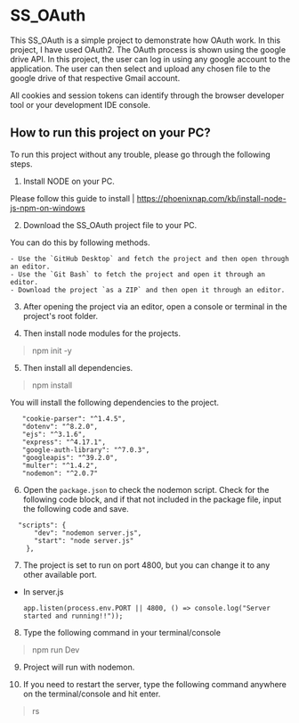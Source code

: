 # SS_OAuth

This SS_OAuth is a simple project to demonstrate how OAuth work. In this project, I have used OAuth2. The OAuth process is shown using the google drive API. In this project, the user can log in using any google account to the application. The user can then select and upload any chosen file to the google drive of that respective Gmail account.

All cookies and session tokens can identify through the browser developer tool or your development IDE console.

## How to run this project on your PC?

To run this project without any trouble, please go through the following steps.

1. Install NODE on your PC.

  Please follow this guide to install | https://phoenixnap.com/kb/install-node-js-npm-on-windows

2. Download the SS_OAuth project file to your PC.

  You can do this by following methods.
  
    - Use the `GitHub Desktop` and fetch the project and then open through an editor.
    - Use the `Git Bash` to fetch the project and open it through an editor.
    - Download the project `as a ZIP` and then open it through an editor.

3. After opening the project via an editor, open a console or terminal in the project's root folder.

4. Then install node modules for the projects.

  > npm init -y

5. Then install all dependencies.

  > npm install

You will install the following dependencies to the project.
```
   "cookie-parser": "^1.4.5",
   "dotenv": "^8.2.0",
   "ejs": "^3.1.6",
   "express": "^4.17.1",
   "google-auth-library": "^7.0.3",
   "googleapis": "^39.2.0",
   "multer": "^1.4.2",
   "nodemon": "^2.0.7"
```
6. Open the `package.json` to check the nodemon script. Check for the following code block, and if that not included in the package file, input the following code and save.

```
  "scripts": {
      "dev": "nodemon server.js",
      "start": "node server.js"
    },  
```
7. The project is set to run on port 4800, but you can change it to any other available port.

  - In server.js

    ```
    app.listen(process.env.PORT || 4800, () => console.log("Server started and running!!"));
    ```
8. Type the following command in your terminal/console

  > npm run Dev

9. Project will run with nodemon.

10. If you need to restart the server, type the following command anywhere on the terminal/console and hit enter.

  >rs
